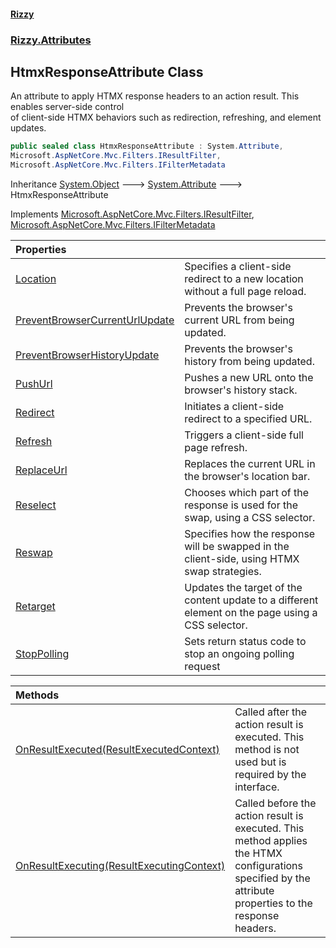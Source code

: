 #### [Rizzy](index.md 'index')
### [Rizzy.Attributes](Rizzy.Attributes.md 'Rizzy.Attributes')

## HtmxResponseAttribute Class

An attribute to apply HTMX response headers to an action result. This enables server-side control  
of client-side HTMX behaviors such as redirection, refreshing, and element updates.

```csharp
public sealed class HtmxResponseAttribute : System.Attribute,
Microsoft.AspNetCore.Mvc.Filters.IResultFilter,
Microsoft.AspNetCore.Mvc.Filters.IFilterMetadata
```

Inheritance [System.Object](https://docs.microsoft.com/en-us/dotnet/api/System.Object 'System.Object') &#129106; [System.Attribute](https://docs.microsoft.com/en-us/dotnet/api/System.Attribute 'System.Attribute') &#129106; HtmxResponseAttribute

Implements [Microsoft.AspNetCore.Mvc.Filters.IResultFilter](https://docs.microsoft.com/en-us/dotnet/api/Microsoft.AspNetCore.Mvc.Filters.IResultFilter 'Microsoft.AspNetCore.Mvc.Filters.IResultFilter'), [Microsoft.AspNetCore.Mvc.Filters.IFilterMetadata](https://docs.microsoft.com/en-us/dotnet/api/Microsoft.AspNetCore.Mvc.Filters.IFilterMetadata 'Microsoft.AspNetCore.Mvc.Filters.IFilterMetadata')

| Properties | |
| :--- | :--- |
| [Location](Rizzy.Attributes.HtmxResponseAttribute.Location.md 'Rizzy.Attributes.HtmxResponseAttribute.Location') | Specifies a client-side redirect to a new location without a full page reload. |
| [PreventBrowserCurrentUrlUpdate](Rizzy.Attributes.HtmxResponseAttribute.PreventBrowserCurrentUrlUpdate.md 'Rizzy.Attributes.HtmxResponseAttribute.PreventBrowserCurrentUrlUpdate') | Prevents the browser's current URL from being updated. |
| [PreventBrowserHistoryUpdate](Rizzy.Attributes.HtmxResponseAttribute.PreventBrowserHistoryUpdate.md 'Rizzy.Attributes.HtmxResponseAttribute.PreventBrowserHistoryUpdate') | Prevents the browser's history from being updated. |
| [PushUrl](Rizzy.Attributes.HtmxResponseAttribute.PushUrl.md 'Rizzy.Attributes.HtmxResponseAttribute.PushUrl') | Pushes a new URL onto the browser's history stack. |
| [Redirect](Rizzy.Attributes.HtmxResponseAttribute.Redirect.md 'Rizzy.Attributes.HtmxResponseAttribute.Redirect') | Initiates a client-side redirect to a specified URL. |
| [Refresh](Rizzy.Attributes.HtmxResponseAttribute.Refresh.md 'Rizzy.Attributes.HtmxResponseAttribute.Refresh') | Triggers a client-side full page refresh. |
| [ReplaceUrl](Rizzy.Attributes.HtmxResponseAttribute.ReplaceUrl.md 'Rizzy.Attributes.HtmxResponseAttribute.ReplaceUrl') | Replaces the current URL in the browser's location bar. |
| [Reselect](Rizzy.Attributes.HtmxResponseAttribute.Reselect.md 'Rizzy.Attributes.HtmxResponseAttribute.Reselect') | Chooses which part of the response is used for the swap, using a CSS selector. |
| [Reswap](Rizzy.Attributes.HtmxResponseAttribute.Reswap.md 'Rizzy.Attributes.HtmxResponseAttribute.Reswap') | Specifies how the response will be swapped in the client-side, using HTMX swap strategies. |
| [Retarget](Rizzy.Attributes.HtmxResponseAttribute.Retarget.md 'Rizzy.Attributes.HtmxResponseAttribute.Retarget') | Updates the target of the content update to a different element on the page using a CSS selector. |
| [StopPolling](Rizzy.Attributes.HtmxResponseAttribute.StopPolling.md 'Rizzy.Attributes.HtmxResponseAttribute.StopPolling') | Sets return status code to stop an ongoing polling request |

| Methods | |
| :--- | :--- |
| [OnResultExecuted(ResultExecutedContext)](Rizzy.Attributes.HtmxResponseAttribute.OnResultExecuted(Microsoft.AspNetCore.Mvc.Filters.ResultExecutedContext).md 'Rizzy.Attributes.HtmxResponseAttribute.OnResultExecuted(Microsoft.AspNetCore.Mvc.Filters.ResultExecutedContext)') | Called after the action result is executed. This method is not used but is required by the interface. |
| [OnResultExecuting(ResultExecutingContext)](Rizzy.Attributes.HtmxResponseAttribute.OnResultExecuting(Microsoft.AspNetCore.Mvc.Filters.ResultExecutingContext).md 'Rizzy.Attributes.HtmxResponseAttribute.OnResultExecuting(Microsoft.AspNetCore.Mvc.Filters.ResultExecutingContext)') | Called before the action result is executed. This method applies the HTMX configurations<br/>specified by the attribute properties to the response headers. |
